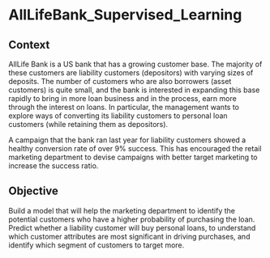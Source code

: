 # AllLifeBank_Supervised_Learning
## Context
AllLife Bank is a US bank that has a growing customer base. The majority of these customers are liability customers (depositors) with varying sizes of deposits. The number of customers who are also borrowers (asset customers) is quite small, and the bank is interested in expanding this base rapidly to bring in more loan business and in the process, earn more through the interest on loans. In particular, the management wants to explore ways of converting its liability customers to personal loan customers (while retaining them as depositors).

A campaign that the bank ran last year for liability customers showed a healthy conversion rate of over 9% success. This has encouraged the retail marketing department to devise campaigns with better target marketing to increase the success ratio.

## Objective
Build a model that will help the marketing department to identify the potential customers who have a higher probability of purchasing the loan. Predict whether a liability customer will buy personal loans, to understand which customer attributes are most significant in driving purchases, and identify which segment of customers to target more.
